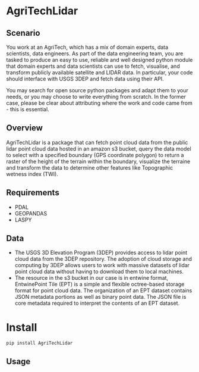 # AgriTechLidar

## Scenario 
You work at an AgriTech, which has a mix of domain experts, data scientists, data engineers. As part of the data engineering team, you are tasked to produce an easy to use, reliable and well designed python module that domain experts and data scientists can use to fetch, visualise, and transform publicly available satellite and LIDAR data. In particular, your code should interface with USGS 3DEP and fetch data using their API. 

You may search for open source python packages and adapt them to your needs, or you may choose to write everything from scratch. In the former case, please be clear about attributing where the work and code came from - this is essential.  


## Overview
AgriTechLidar is a package that can fetch point cloud data from the public lidar point cloud data hosted in an amazon s3 bucket, query the data model to select with  a specified boundary (GPS coordinate polygon) to return 
a raster of the height of the terrain within the boundary, visualize the terraine and transform the data to determine other features like Topographic wetness index (TWI).


## Requirements
- PDAL
- GEOPANDAS
- LASPY



## Data

- The USGS 3D Elevation Program (3DEP) provides access to lidar point cloud data from the 3DEP repository. The adoption of cloud storage and computing by 3DEP allows users to work with massive datasets of lidar point cloud data without having to download them to local machines.
- The resource in the s3 bucket in our case is in entwine format, EntwinePoint Tile (EPT) is a simple and flexible octree-based storage format for point cloud data. The organization of an EPT dataset contains JSON metadata portions as well as binary point data. The JSON file is core metadata required to interpret the contents of an EPT dataset.



# Install

```
pip install AgriTechLidar
```

## Usage


